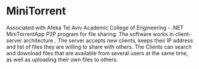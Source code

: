 # MiniTorrent
 Associated with Afeka Tel Aviv Academic College of Engineering - .NET MiniTorrentApp P2P program for file sharing. The software works in client-server architecture . The server accepts new clients, keeps their IP address and list of files they are willing to share with others. The Clients can search and download files that are available from several users at the same time, as well as uploading their own files to others. 

 
